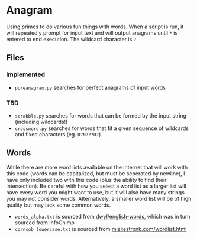 # Anagram

Using primes to do various fun things with words.
When a script is run, it will repeatedly prompt for input text and will output anagrams until `*` is entered to end execution.
The wildcard character is `?`.

## Files

### Implemented

* `pureanagram.py` searches for perfect anagrams of input words

### TBD

* `scrabble.py` searches for words that can be formed by the input string (including wildcards!)
* `crossword.py` searches for words that fit a given sequence of wildcards and fixed characters (eg. `D?N???U?`)


## Words

While there are more word lists available on the internet that will work with this code (words can be capitalized, but must be seperated by newline), I have only included two with this code (plus the ability to find their intersection).
Be careful with how you select a word list as a larger list will have every word you might want to use, but it will also have many strings you may not consider words.
Alternatively, a smaller word list will be of high quality but may lack some common words.

* `words_alpha.txt` is sourced from [dwyl/english-words](https://github.com/dwyl/english-words), which was in turn sourced from InfoChimp
* `corncob_lowercase.txt` is sourced from [mieliestronk.com/wordlist.html](http://www.mieliestronk.com/wordlist.html)

